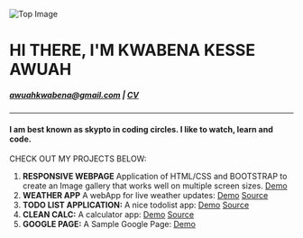 ![Top Image](skypto.github.io/images/chair.jpg)
# **HI THERE, I'M KWABENA KESSE AWUAH**

##### <awuahkwabena@gmail.com>      |     [CV](https://github.com/)
----

#### I am best known as **skypto** in coding circles. I like to watch, learn and code.

CHECK OUT MY PROJECTS BELOW: 
1. **RESPONSIVE WEBPAGE** Application of HTML/CSS and BOOTSTRAP to create an Image gallery that works well on multiple screen sizes. [Demo](https://skypto.github.io/responsive_page/)
2. **WEATHER APP** A webApp for live weather updates: [Demo](https://skypto.github.io/weatherApp/)      [Source](https://github.com/skypto/weatherApp)
3. **TODO LIST APPLICATION:** A nice todolist app: [Demo](https://skypto.github.io/todo/)  [Source](https://github.com/skypto/todo/tree/master)
4. **CLEAN CALC:** A calculator app: [Demo](https://skypto.github.io/cleancalc/)  [Source](https://github.com/skypto/cleancalc)
5. **GOOGLE PAGE:** A Sample Google Page: [Demo](https://skypto.github.io/google_page/)

